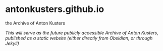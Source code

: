 # antonkusters.github.io
the Archive of Anton Kusters

_This will serve as the future publicly accessible Archive of Anton Kusters, published as a static website (either directly from Obsidian, or through Jekyll)_
